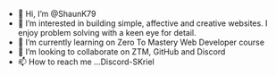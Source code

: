 - 👋 Hi, I’m @ShaunK79
- 👀 I’m interested in building simple, affective and creative websites. I enjoy problem solving with a keen eye for detail.
- 🌱 I’m currently learning on Zero To Mastery Web Developer course
- 💞️ I’m looking to collaborate on ZTM, GitHub and Discord
- 📫 How to reach me ...Discord-SKriel


<!---
ShaunK79/ShaunK79 is a ✨ special ✨ repository because its `README.md` (this file) appears on your GitHub profile.
You can click the Preview link to take a look at your changes.
--->

